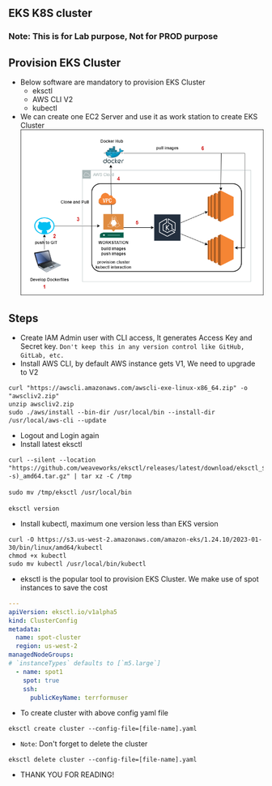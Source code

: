 EKS K8S cluster 
---------------
### Note: This is for Lab purpose, Not for PROD purpose

Provision EKS Cluster
----------------------
* Below software are mandatory to provision EKS Cluster
    * eksctl 
    * AWS CLI V2
    * kubectl
* We can create one EC2 Server and use it as work station to create EKS Cluster
![Preview](Images/eksctl1.png)
## Steps
* Create IAM Admin user with CLI access, It generates Access Key and Secret key. `Don't keep this in any version control like GitHub, GitLab, etc.`
* Install AWS CLI, by default AWS instance gets V1, We need to upgrade to V2
```
curl "https://awscli.amazonaws.com/awscli-exe-linux-x86_64.zip" -o "awscliv2.zip"
unzip awscliv2.zip
sudo ./aws/install --bin-dir /usr/local/bin --install-dir /usr/local/aws-cli --update
```
* Logout and Login again
* Install latest eksctl
```
curl --silent --location "https://github.com/weaveworks/eksctl/releases/latest/download/eksctl_$(uname -s)_amd64.tar.gz" | tar xz -C /tmp

sudo mv /tmp/eksctl /usr/local/bin

eksctl version
```
* Install kubectl, maximum one version less than EKS version
```
curl -O https://s3.us-west-2.amazonaws.com/amazon-eks/1.24.10/2023-01-30/bin/linux/amd64/kubectl
chmod +x kubectl
sudo mv kubectl /usr/local/bin/kubectl
```
* eksctl is the popular tool to provision EKS Cluster. We make use of spot instances to save the cost

```yaml
---
apiVersion: eksctl.io/v1alpha5
kind: ClusterConfig
metadata: 
  name: spot-cluster
  region: us-west-2
managedNodeGroups: 
# `instanceTypes` defaults to [`m5.large`]
  - name: spot1
    spot: true
    ssh: 
      publicKeyName: terrformuser  
```
* To create cluster with above config yaml file
```
eksctl create cluster --config-file=[file-name].yaml
```
* `Note`: Don't forget to delete the cluster
```
eksctl delete cluster --config-file=[file-name].yaml
```

* THANK YOU FOR READING!